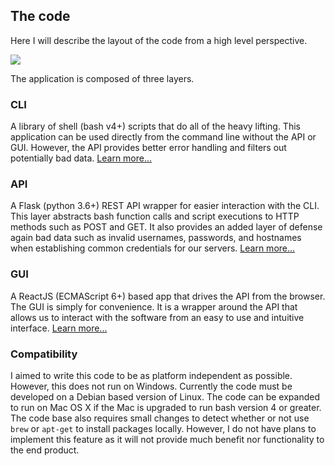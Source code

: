 ## The code
Here I will describe the layout of the code from a high level perspective.

<div>
<!-- ![code structure diagram][diagram] -->

<img class="center" src="/assets/img/code_structure_diagram.png">
</div>

The application is composed of three layers.

### CLI
A library of shell (bash v4+) scripts that do all of the heavy lifting. This application can be used directly from the command line without the API or GUI. However, the API provides better error handling and filters out potentially bad data. [Learn more...][cli]

### API
A Flask (python 3.6+) REST API wrapper for easier interaction with the CLI. This layer abstracts bash function calls and script executions to HTTP methods such as POST and GET. It also provides an added layer of defense again bad data such as invalid usernames, passwords, and hostnames when establishing common credentials for our servers. [Learn more...][api]

### GUI
A ReactJS (ECMAScript 6+) based app that drives the API from the browser. The GUI is simply for convenience. It is a wrapper around the API that allows us to interact with the software from an easy to use and intuitive interface. [Learn more...][gui]

### Compatibility
I aimed to write this code to be as platform independent as possible. However,
this does not run on Windows. Currently the code must be developed on a Debian
based version of Linux. The code can be expanded to run on Mac OS X if the
Mac is upgraded to run bash version 4 or greater. The code base also requires
small changes to detect whether or not use `brew` or `apt-get` to install packages
locally. However, I do not have plans to implement this feature as it will not
provide much benefit nor functionality to the end product.

[diagram]: /assets/img/code_structure_diagram.png
[cli]: cli.md
[api]: api.md
[gui]: gui.md
